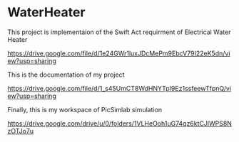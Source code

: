 # WaterHeater
This project is implementaion of the Swift Act requirment of Electrical Water Heater 

https://drive.google.com/file/d/1e24GWr1luxJDcMePm9EbcV79I22eK5dn/view?usp=sharing




This is the documentation of my project

https://drive.google.com/file/d/1_s45UmCT8WdHNYTpI9Ez1ssfeewTfpnQ/view?usp=sharing


Finally, this is my workspace of PicSimlab simulation

https://drive.google.com/drive/u/0/folders/1VLHeOoh1uG74qz6ktCJlWPS8NzOTJo7u
